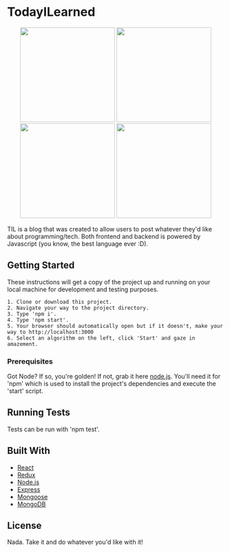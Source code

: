 # TodayILearned

<p align="middle">
  <img src="https://user-images.githubusercontent.com/23731295/74123318-3e862880-4b83-11ea-9f9b-5dd6589f94ec.jpg" width="220" />
  <img src="https://user-images.githubusercontent.com/23731295/74123321-41811900-4b83-11ea-8560-63f9ab82ba0c.jpg" width="220" /> 
  <img src="https://user-images.githubusercontent.com/23731295/74123324-45ad3680-4b83-11ea-89b1-f03c7afeeba7.jpg" width="220" />
  <img src="https://user-images.githubusercontent.com/23731295/74123323-43e37300-4b83-11ea-892d-12425e06e2cc.jpg" width="220" />
</p>

TIL is a blog that was created to allow users to post whatever they'd like about programming/tech. Both frontend and backend is powered by Javascript (you know, the best language ever :D).

## Getting Started

These instructions will get a copy of the project up and running on your local machine for development and testing purposes.

```
1. Clone or download this project.
2. Navigate your way to the project directory.
3. Type 'npm i'.
4. Type 'npm start'.
5. Your browser should automatically open but if it doesn't, make your way to http://localhost:3000
6. Select an algorithm on the left, click 'Start' and gaze in amazement.
```

### Prerequisites

Got Node? If so, you're golden! If not, grab it here [node.js](https://nodejs.org/en/download/). You'll need it for 'npm' which is used to install the project's dependencies and execute the 'start' script.

## Running Tests

Tests can be run with 'npm test'.

## Built With

* [React](https://reactjs.org/)
* [Redux](https://redux.js.org/)
* [Node.js](https://nodejs.org/en/)
* [Express](https://expressjs.com/)
* [Mongoose](https://mongoosejs.com/)
* [MongoDB](https://www.mongodb.com/)

## License

Nada. Take it and do whatever you'd like with it!